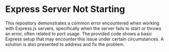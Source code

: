# Express Server Not Starting
This repository demonstrates a common error encountered when working with Express.js servers, specifically when the server fails to start or throws an error, often related to port usage.  The provided code shows a basic Express setup that may encounter this issue under certain circumstances.  A solution is also presented to address and fix the problem.